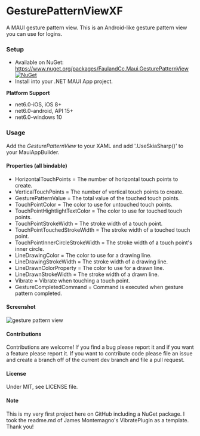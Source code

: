 # GesturePatternViewXF
A MAUI gesture pattern view.
This is an Android-like gesture pattern view you can use for logins.


### Setup
* Available on NuGet: https://www.nuget.org/packages/FaulandCc.Maui.GesturePatternView [![NuGet](https://img.shields.io/nuget/v/FaulandCc.XF.GesturePatternView.svg?label=NuGet)](https://www.nuget.org/packages/FaulandCc.Maui.GesturePatternView/)
* Install into your .NET MAUI App project.

**Platform Support**

* net6.0-iOS, iOS 8+
* net6.0-android, API 15+
* net6.0-windows 10


### Usage
Add the *GesturePatternView* to your XAML and add '.UseSkiaSharp()' to your MauiAppBuilder.

#### Properties (all bindable)
* HorizontalTouchPoints = The number of horizontal touch points to create.
* VerticalTouchPoints = The number of vertical touch points to create.
* GesturePatternValue = The total value of the touched touch points.
* TouchPointColor = The color to use for untouched touch points.
* TouchPointHightlightTextColor = The color to use for touched touch points.
* TouchPointStrokeWidth = The stroke width of a touch point.
* TouchPointTouchedStrokeWidth = The stroke width of a touched touch point.
* TouchPointInnerCircleStrokeWidth = The stroke width of a touch point's inner circle.
* LineDrawingColor = The color to use for a drawing line.
* LineDrawingStrokeWidth = The stroke width of a drawing line.
* LineDrawnColorProperty = The color to use for a drawn line.
* LineDrawnStrokeWidth = The stroke width of a drawn line.
* Vibrate = Vibrate when touching a touch point.
* GestureCompletedCommand = Command is executed when gesture pattern completed.


#### Screenshot
![gesture pattern view](http://software.fauland.cc/wp-content/uploads/2017/10/xfgesturepatternview.png)

#### Contributions
Contributions are welcome! If you find a bug please report it and if you want a feature please report it.
If you want to contribute code please file an issue and create a branch off of the current dev branch and file a pull request.

#### License
Under MIT, see LICENSE file.

#### Note
This is my very first project here on GitHub including a NuGet package. I took the readme.md of James Montemagno's VibratePlugin as a template. Thank you!
